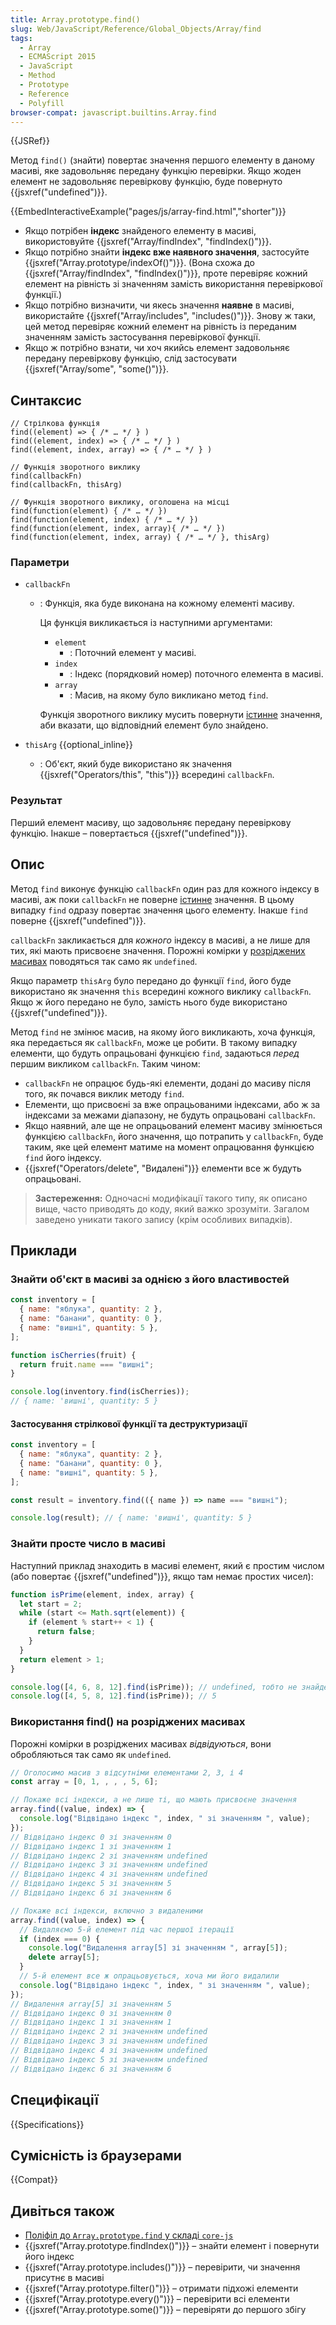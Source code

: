 ```yaml
---
title: Array.prototype.find()
slug: Web/JavaScript/Reference/Global_Objects/Array/find
tags:
  - Array
  - ECMAScript 2015
  - JavaScript
  - Method
  - Prototype
  - Reference
  - Polyfill
browser-compat: javascript.builtins.Array.find
---
```


{{JSRef}}

Метод `find()` (знайти) повертає значення першого елементу в даному масиві, яке задовольняє передану функцію перевірки. Якщо жоден елемент не задовольняє перевіркову функцію, буде повернуто {{jsxref("undefined")}}.

{{EmbedInteractiveExample("pages/js/array-find.html","shorter")}}

- Якщо потрібен **індекс** знайденого елементу в масиві, використовуйте {{jsxref("Array/findIndex", "findIndex()")}}.
- Якщо потрібно знайти **індекс вже наявного значення**, застосуйте {{jsxref("Array.prototype/indexOf()")}}. (Вона схожа до {{jsxref("Array/findIndex", "findIndex()")}}, проте перевіряє кожний елемент на рівність зі значенням замість використання перевіркової функції.)
- Якщо потрібно визначити, чи якесь значення **наявне** в масиві, використайте
  {{jsxref("Array/includes", "includes()")}}. Знову ж таки, цей метод перевіряє кожний елемент на рівність із переданим значенням замість застосування перевіркової функції.
- Якщо ж потрібно взнати, чи хоч якийсь елемент задовольняє передану перевіркову функцію, слід застосувати {{jsxref("Array/some", "some()")}}.

## Синтаксис

```js-nolint
// Стрілкова функція
find((element) => { /* … */ } )
find((element, index) => { /* … */ } )
find((element, index, array) => { /* … */ } )

// Функція зворотного виклику
find(callbackFn)
find(callbackFn, thisArg)

// Функція зворотного виклику, оголошена на місці
find(function(element) { /* … */ })
find(function(element, index) { /* … */ })
find(function(element, index, array){ /* … */ })
find(function(element, index, array) { /* … */ }, thisArg)
```

### Параметри

- `callbackFn`

  - : Функція, яка буде виконана на кожному елементі масиву.

    Ця функція викликається із наступними аргументами:

    - `element`
      - : Поточний елемент у масиві.
    - `index`
      - : Індекс (порядковий номер) поточного елемента в масиві.
    - `array`
      - : Масив, на якому було викликано метод `find`.

    Функція зворотного виклику мусить повернути [істинне](/uk/docs/Glossary/Truthy) значення, аби вказати, що відповідний елемент було знайдено.

- `thisArg` {{optional_inline}}
  - : Об'єкт, який буде використано як значення {{jsxref("Operators/this", "this")}} всередині `callbackFn`.

### Результат

Перший елемент масиву, що задовольняє передану перевіркову функцію.
Інакше – повертається {{jsxref("undefined")}}.

## Опис

Метод `find` виконує функцію `callbackFn` один раз для кожного індексу в масиві, аж поки `callbackFn` не поверне [істинне](/uk/docs/Glossary/Truthy) значення.
В цьому випадку `find` одразу повертає значення цього елементу. Інакше `find` поверне {{jsxref("undefined")}}.

`callbackFn` закликається для _кожного_ індексу в масиві, а не лише для тих, які мають присвоєне значення. Порожні комірки у [розріджених масивах](/uk/docs/Web/JavaScript/Guide/Indexed_collections#rozridzheni-masyvy) поводяться так само як `undefined`.

Якщо параметр `thisArg` було передано до функції `find`, його буде використано як значення `this` всередині кожного виклику `callbackFn`.
Якщо ж його передано не було, замість нього буде використано {{jsxref("undefined")}}.

Метод `find` не змінює масив, на якому його викликають, хоча функція, яка передається як `callbackFn`, може це робити.
В такому випадку елементи, що будуть опрацьовані функцією `find`, задаються _перед_ першим викликом `callbackFn`.
Таким чином:

- `callbackFn` не опрацює будь-які елементи, додані до масиву після того, як почався виклик методу `find`.
- Елементи, що присвоєні за вже опрацьованими індексами, або ж за індексами за межами діапазону, не будуть опрацьовані `callbackFn`.
- Якщо наявний, але ще не опрацьований елемент масиву змінюється функцією `callbackFn`, його значення, що потрапить у `callbackFn`, буде таким, яке цей елемент матиме на момент опрацювання функцією `find` його індексу.
- {{jsxref("Operators/delete", "Видалені")}} елементи все ж будуть опрацьовані.

> **Застереження:** Одночасні модифікації такого типу, як описано вище, часто приводять до коду, який важко зрозуміти. Загалом заведено уникати такого запису (крім особливих випадків).

## Приклади

### Знайти об'єкт в масиві за однією з його властивостей

```js
const inventory = [
  { name: "яблука", quantity: 2 },
  { name: "банани", quantity: 0 },
  { name: "вишні", quantity: 5 },
];

function isCherries(fruit) {
  return fruit.name === "вишні";
}

console.log(inventory.find(isCherries));
// { name: 'вишні', quantity: 5 }
```

#### Застосування стрілкової функції та деструктуризації

```js
const inventory = [
  { name: "яблука", quantity: 2 },
  { name: "банани", quantity: 0 },
  { name: "вишні", quantity: 5 },
];

const result = inventory.find(({ name }) => name === "вишні");

console.log(result); // { name: 'вишні', quantity: 5 }
```

### Знайти просте число в масиві

Наступний приклад знаходить в масиві елемент, який є простим числом (або повертає {{jsxref("undefined")}}, якщо там немає простих чисел):

```js
function isPrime(element, index, array) {
  let start = 2;
  while (start <= Math.sqrt(element)) {
    if (element % start++ < 1) {
      return false;
    }
  }
  return element > 1;
}

console.log([4, 6, 8, 12].find(isPrime)); // undefined, тобто не знайдено
console.log([4, 5, 8, 12].find(isPrime)); // 5
```

### Використання find() на розріджених масивах

Порожні комірки в розріджених масивах _відвідуються_, вони обробляються так само як `undefined`.

```js
// Оголосимо масив з відсутніми елементами 2, 3, і 4
const array = [0, 1, , , , 5, 6];

// Покаже всі індекси, а не лише ті, що мають присвоєне значення
array.find((value, index) => {
  console.log("Відвідано індекс ", index, " зі значенням ", value);
});
// Відвідано індекс 0 зі значенням 0
// Відвідано індекс 1 зі значенням 1
// Відвідано індекс 2 зі значенням undefined
// Відвідано індекс 3 зі значенням undefined
// Відвідано індекс 4 зі значенням undefined
// Відвідано індекс 5 зі значенням 5
// Відвідано індекс 6 зі значенням 6

// Покаже всі індекси, включно з видаленими
array.find((value, index) => {
  // Видаляємо 5-й елемент під час першої ітерації
  if (index === 0) {
    console.log("Видалення array[5] зі значенням ", array[5]);
    delete array[5];
  }
  // 5-й елемент все ж опрацьовується, хоча ми його видалили
  console.log("Відвідано індекс ", index, " зі значенням ", value);
});
// Видалення array[5] зі значенням 5
// Відвідано індекс 0 зі значенням 0
// Відвідано індекс 1 зі значенням 1
// Відвідано індекс 2 зі значенням undefined
// Відвідано індекс 3 зі значенням undefined
// Відвідано індекс 4 зі значенням undefined
// Відвідано індекс 5 зі значенням undefined
// Відвідано індекс 6 зі значенням 6
```

## Специфікації

{{Specifications}}

## Сумісність із браузерами

{{Compat}}

## Дивіться також

- [Поліфіл до `Array.prototype.find` у складі `core-js`](https://github.com/zloirock/core-js#ecmascript-array)
- {{jsxref("Array.prototype.findIndex()")}} – знайти елемент і повернути його індекс
- {{jsxref("Array.prototype.includes()")}} – перевірити, чи значення присутнє в масиві
- {{jsxref("Array.prototype.filter()")}} – отримати підхожі елементи
- {{jsxref("Array.prototype.every()")}} – перевірити всі елементи
- {{jsxref("Array.prototype.some()")}} – перевіряти до першого збігу
